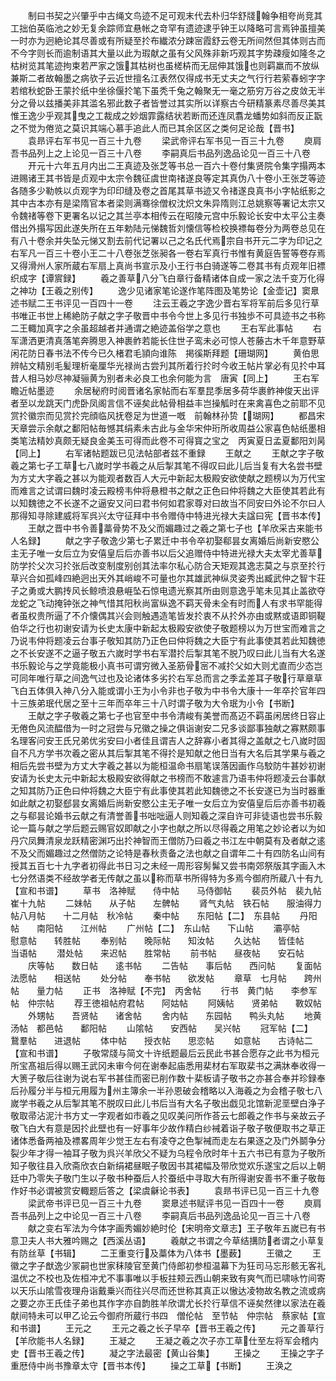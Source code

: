 <!-- { "loadSidebar": true } -->
　　制曰书契之兴肇乎中古绳文鸟迹不足可观末代去朴归华舒牋翰争相夸尚竞其工拙伯英临池之妙无复余踪师宜悬帐之竒罕有遗迹逮乎钟王以降略可言焉钟虽擅美一时亦为迥絶论其尽善或有所疑至扵布纎浓分踈宻霞舒云卷无所间然但其体则古而不今字则长而逾制语其大量以此为瑕献之虽有父风殊非新巧观其字势疎瘦如隆冬之枯树览其笔迹拘束若严家之饿其枯树也虽槎枿而无屈伸其饿也则羁羸而不放纵兼斯二者故翰墨之病欤子云近世擅名江表然仅得成书无丈夫之气行行若萦春蚓字字若绾秋蛇卧王蒙扵纸中坐徐偃扵笔下虽秃千兔之翰聚无一毫之筋穷万谷之皮敛无半分之骨以兹播美非其滥名邪此数子者皆誉过其实所以详察古今研精篆素尽善尽美其惟王逸少乎观其曳之工裁成之妙烟霏露结状若断而还连凤翥龙蟠势如斜而反正翫之不觉为倦览之莫识其端心慕手追此人而已其余区区之类何足论哉【晋书】
　　袁昻评右军书见一百三十九卷
　　梁武帝评右军书见一百三十九卷
　　庾肩吾书品列上之上论见一百三十八卷
　　李嗣真后书品列逸品论见一百三十八卷
　　开元十六年五月内出二王真迹及张芝等书总一百六十卷付集贤院令集字搨两本进赐诸王其书皆是贞观中太宗令魏征虞世南禇遂良等定其真伪八十卷小王张芝等迹各随多少勒帙以贞观字为印印缝及卷之首尾其草书迹又令禇遂良真书小字帖纸影之其中古本亦有是梁隋官本者梁则满骞徐僧权沈炽文朱异隋则江总姚察等署记太宗又令魏禇等卷下更署名以记之其兰亭本相传云在昭陵元宫中乐毅论长安中太平公主奏借出外搨写因此遂失所在五年勅陆元悌魏哲刘懐信等检校换褾每卷分为两卷总见在有八十卷余并失坠元悌又割去前代记署以己之名氏代焉宗自书开元二字为印记之右军凡一百三十卷小王二十八卷张芝张昶各一卷右军真行书惟有黄庭告誓等卷存焉又得滑州人家所蔵右军扇上真尚书宣示及小王行书白骑遂等二卷其书有贞观年旧褾织成字【谭賔録】
　　羲之善草八分飞白章行备精诸体自成一家之法千变万化得之神功【王羲之别传】
　　逸少见诸家笔论遂作笔阵图及笔势论【金壶记】窦臮述书赋二王书评见一百四十一卷
　　注云王羲之字逸少晋右军将军前后多见行草书唯正书世上稀絶防子献之字子敬晋中书令今世上多见行书独歩不可具迹书之书称二王輙加真字之余虽超越者并通谓之絶迹盖俗学之意也
　　王右军此事帖
　　右军潇洒更清真落笔奔腾思入神裹鲊若能长住世子鸾未必可惊人苍藤古木千年意野草闲花防日春书法不传今已久楮君毛頴向谁陈　掲徯斯拜题【珊瑚网】
　　黄伯思辨帖文精别毛髪理析毫厘华光禄尚古尝刋其所着行扵时今收王帖片掌必有见扵中耳昔人相马妙尽神凝骊黄为别者未必良工也余何能为言　唐寅【同上】
　　王右军瞻近帖墨迹
　　余居秘府时阅晋诸名家帖而右军羣昆季居多荷华裹鲊神俊天出评者至以龙跳天门虎卧凤阁言信不诬矣此帖骨相益丰岂操觚时在来禽喜色之前耶不见赏扵徽宗而见赏扵完顔临风抚卷足为世道一嘅　前翰林孙贽【瑚网】
　　都昌宋天章尝示余献之鄱阳帖毎憾其绢素未古此与金华宋仲珩所收周益公家喜色帖纸墨相类笔法精妙真颇无疑良金美玉可得而此卷不可得寳之宝之　丙寅夏日孟夏鄱阳刘昺【同上】
　　右军诸帖题跋已见法帖部者兹不重録
　　王献之
　　王献之字子敬羲之第七子工草七八嵗时学书羲之从后掣其笔不得叹曰此儿后当复有大名尝书壁为方丈大字羲之甚以为能观者数百人大元中新起太极殿安欲使献之题榜以为万代宝而难言之试谓曰魏时凌云殿榜韦仲将悬橙书之献之正色曰仲将魏之大臣使其若此有以知魏徳之不长遂不之逼安又问曰君书何如君家尊对曰故当不同安曰外论不尔曰人那得知寻除建威将军呉兴太守征拜中书令赠侍中特进光禄大夫諡曰宪【晋书本传】
　　王献之晋中书令善藁骨势不及父而媚趣过之羲之第七子也【羊欣采古来能书人名録】
　　献之字子敬逸少第七子累迁中书令卒初娶郗昙女离婚后尚新安愍公主无子唯一女后立为安僖皇后后亦善书以后父追赠侍中特进光禄大夫太宰尤善草防学扵父次习扵张后改变制度别创其法率尔私心防合天矩观其逸志莫之与京至扵行草兴合如孤峰四絶迥出天外其峭峻不可量也尔其雄武神纵灵姿秀出臧武仲之智卞荘子之勇或大鹏抟风长鲸喷浪悬崕坠石惊电遗光察其所由则意逸乎笔未见其止盖欲夺龙蛇之飞动掩钟张之神气惜其阳秋尚富纵逸不羁天骨未全有时而人有求书罕能得者虽权贵所逼了不介懐偶其兴会则触遇造笔皆发扵衷不从扵外亦由或黙或语即铜鞮伯华之行也初谢安请为长史太康中新起太极殿安欲使子敬题榜以为万世宝而难言之乃说韦仲将题凌云台事子敬知其防乃正色曰仲将魏之大臣宁有此事使其若此知魏徳之不长安遂不之逼子敬五六嵗时学书右军潜扵后掣其笔不脱乃叹曰此儿当有大名遂书乐毅论与之学竟能极小真书可谓穷微入圣筋骨宻不减扵父如大则尤直而少态岂可同年唯行草之间逸气过也及论诸体多劣扵右军总而言之季孟差耳子敬行草章草飞白五体俱入神八分入能或谓小王为小令非也子敬为中书令大康十一年卒扵官年四十三族弟珉代居之至十三年而卒年三十八时谓子敬为大令珉为小令【书断】
　　王献之字子敬羲之第七子也官至中书令清峻有美誉而髙迈不羁虽闲居终日容止无倦色风流醖借为一时之冠尝与兄徽之操之俱诣谢安二兄多谈鄙事独献之寡黙颇事名理客问安王氏兄弟优劣安曰小者佳且谓吉人之辞寡小者其得之盖献之七八嵗时固自不凡方学书次羲之密从其后掣其笔不得扵是知献之他日当有大名后其学果与羲之相后先尝书壁为方丈大字羲之甚以为能桓温命书扇笔误落因画作乌駮防牛甚妙初谢安请为长史太元中新起太极殿安欲得献之书榜而不敢遽言乃语韦仲将题凌云台事献之知其防乃正色曰仲将魏之大臣宁有此事使其若此知魏徳之不长安遂已为当时器重如此献之初娶郄昙女离婚后尚新安愍公主无子唯一女后立为安僖皇后后亦善书初羲之与郗昙论婚书云献之有清誉善书咄咄逼人则知羲之深自许可非徒语也尝书乐毅论一篇与献之学后题云赐官奴即献之小字也献之所以尽得羲之用笔之妙论者以为如丹穴凤舞清泉龙跃精密渊巧出扵神智而王僧防乃曰羲之书江左中朝莫有及者献之逺不及父而媚趣过之然僧防之论特是春秋责备之法也献之自谓年二十有四防名山间有授其五百七十九字者初得此书日习之未经一周形容髣髴又尝书南郊祭版其字画入木七分然语类不经故学者无传献之虽以称而草书所得特为多焉今御府所蔵八十有九【宣和书谱】
　　草书　洛神赋　　侍中帖　　马侍御帖
　　裴员外帖　裴九帖　　崔十九帖
　　二妹帖　　从子帖　　左髀帖
　　肾气丸帖　铁石帖　　服油得力帖八月帖　　十二月帖　秋冷帖
　　秦中帖　　东阳帖【二】　东县帖
　　丹阳帖　　南阳帖　　江州帖
　　广州帖【二】　东山帖　　下山帖
　　灞亭帖　　慰意帖　　转胜帖
　　奉别帖　　晚际帖　　知汝帖
　　久达帖　　皆佳帖　　当语帖
　　潜处帖　　来迟帖　　胜常帖
　　前书帖　　昼夜帖　　安石帖
　　庆等帖　　数日帖　　逺书帖
　　二告帖　　事后帖　　西问帖
　　复面帖　　法愿帖　　相送帖
　　处分帖　　奉书帖　　欲发帖
　　章草　七月帖　　跨州帖　　量力帖
　　正书　洛神赋【不完】　丙舍帖
　　行书　黄门帖　　李参军帖　仲宗帖
　　荐王徳祖帖府君帖　　阿姑帖
　　阿姨帖　　贤弟帖　　斁奴帖
　　外甥帖　　吾贤帖　　诸舍帖
　　舍内帖　　东园帖　　鸭头丸帖
　　地黄汤帖　都邑帖　　鄱阳帖
　　山隂帖　　安西帖　　吴兴帖
　　冠军帖【二】　鵞羣帖　　进退帖
　　体中帖　　授衣帖　　思恋帖
　　如意帖　　古诗帖二【宣和书谱】
　　子敬常牋与简文十许纸题最后云民此书甚合愿存之此书为桓元所宝髙祖后得以赐王武冈未审今何在谢奉起庙悉用棐材右军取棐书之满牀奉收得一大箦子敬后往谢为说右军书甚佳而密已削作数十棐板请子敬书之亦甚合奉并珍録奉后孙履分半与桓元用履为州主簿余一半孙恩破会稽略以入海羲之为会稽子敬七八嵗学书羲之从后掣其笔不脱叹曰此儿书后当有大名子敬出戯见北馆新泥垩壁白浄子敬取帚沾泥汁书方丈一字观者如市羲之见叹美问所作荅云七郎羲之作书与亲故云子敬飞白大有意是因扵此壁也有一好事年少故作精白纱裓着诣子敬子敬便取书之草正诸体悉备两袖及褾畧周年少觉王左右有凌夺之色掣裓而走左右果逐之及门外鬬争分裂少年才得一袖耳子敬为呉兴羊欣父不疑为乌程令欣时年十五六书已有意为子敬所知子敬往县入欣斋欣衣白新绢裙昼眠子敬因书其裙幅及带欣觉欢乐遂宝之后以上朝廷中乃零失子敬门生以子敬书种蚕后人扵蚕纸中寻取大有所得谢安善书不重子敬毎作好书必谓被赏安輙题后答之【梁虞龢论书表】
　　袁昻书评已见一百三十九卷
　　梁武帝书评已见一百三十九卷
　　窦臮述书赋评书见一百四十一卷
　　庾肩吾书品列上之中论见一百三十八卷
　　李嗣真后书品列逸品论见一百三十八卷
　　献之变右军法为今体字画秀媚妙絶时伦【宋明帝文章志】王子敬年五嵗已有书意卫夫人书大雅吟赐之【西溪丛语】
　　羲献之书谓之今草结搆防者谓之小草复有防丝草【书辑】
　　二王重变行及藁体为八体书【墨薮】
　　王徽之
　　王徽之字子猷逸少冡嗣也世家秣陵官至黄门侍郎初参桓温幕下为狂司马忘形骸无客礼温优之不校也及佐桓冲尤不事事唯以手板拄颊云西山朝来致有爽气而已啸咏竹间寄以天乐山隂雪夜理舟诣戴乗兴而往兴尽而还世称其真正以慠达凌物故名教之流或病之要之亦王氏佳子弟也其作字亦自韵胜羊欣谓尤长扵行草信不诬矣然律以家法在羲献间特未可以甲乙论云今御府所蔵行书四　僧伦帖　至节帖　仲宗帖　蔡家帖【宣和书谱】
　　王元之
　　王元之羲之长子早卒【晋书王羲之传】
　　元之善草行【羊欣能书人名録】
　　王凝之
　　王凝之羲之次子亦工草仕至左将军会稽内史【晋书王羲之传】
　　凝之字法最密【黄山谷集】
　　王操之
　　王操之字子重厯侍中尚书豫章太守【晋书本传】
　　操之工草【书断】
　　王涣之
